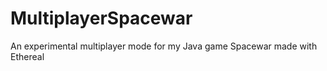 # MultiplayerSpacewar
An experimental multiplayer mode for my Java game Spacewar made with Ethereal
